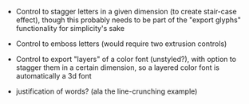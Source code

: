 - Control to stagger letters in a given dimension (to create stair-case effect), though this probably needs to be part of the "export glyphs" functionality for simplicity's sake

- Control to emboss letters (would require two extrusion controls)

- Control to export "layers" of a color font (unstyled?), with option to stagger them in a certain dimension, so a layered color font is automatically a 3d font

- justification of words? (ala the line-crunching example)